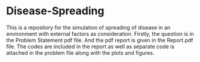 # Disease-Spreading
This is a repository for the simulation of spreading of disease in an environment with external factors as consideration. Firstly, the question is in the Problem Statement pdf file. And the pdf report is given in the Report.pdf file. The codes are included in the report as well as separate code is attached in the problem file along with the plots and figures. 
